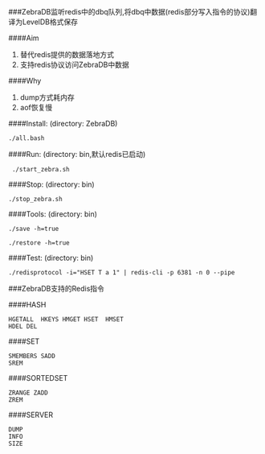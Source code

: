 ###ZebraDB监听redis中的dbq队列,将dbq中数据(redis部分写入指令的协议)翻译为LevelDB格式保存

####Aim
1. 替代redis提供的数据落地方式
2. 支持redis协议访问ZebraDB中数据

####Why
1. dump方式耗内存
2. aof恢复慢

####Install: (directory: ZebraDB)
```
./all.bash
```
####Run: (directory: bin,默认redis已启动)
```
 ./start_zebra.sh 
```
####Stop: (directory: bin)
```
./stop_zebra.sh
```
####Tools: (directory: bin)
```
./save -h=true
```
```
./restore -h=true
```
####Test: (directory: bin)
```
./redisprotocol -i="HSET T a 1" | redis-cli -p 6381 -n 0 --pipe
```
###ZebraDB支持的Redis指令

####HASH
```
HGETALL  HKEYS HMGET HSET  HMSET
HDEL DEL
```
####SET
```
SMEMBERS SADD
SREM
```
####SORTEDSET
```
ZRANGE ZADD
ZREM
```
####SERVER
```
DUMP
INFO
SIZE
```